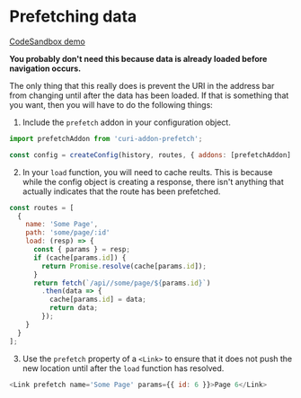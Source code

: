 # Prefetching data

[CodeSandbox demo](https://codesandbox.io/s/github/pshrmn/curi/tree/master/examples/data-loading)

**You probably don't need this because data is already loaded before navigation occurs.**

The only thing that this really does is prevent the URI in the address bar from changing until after the data has been loaded. If that is something that you want, then you will have to do the following things:

1. Include the `prefetch` addon in your configuration object.

```js
import prefetchAddon from 'curi-addon-prefetch';

const config = createConfig(history, routes, { addons: [prefetchAddon] });
```

2. In your `load` function, you will need to cache reults. This is because while the config object is creating a response, there isn't anything that actually indicates that the route has been prefetched.

```js
const routes = [
  {
    name: 'Some Page',
    path: 'some/page/:id'
    load: (resp) => {
      const { params } = resp;
      if (cache[params.id]) {
        return Promise.resolve(cache[params.id]);
      }
      return fetch(`/api//some/page/${params.id}`)
        .then(data => {
          cache[params.id] = data;
          return data;
        });
    }
  }
];
```

3. Use the `prefetch` property of a `<Link>` to ensure that it does not push the new location until after the `load` function has resolved.

```js
<Link prefetch name='Some Page' params={{ id: 6 }}>Page 6</Link>
```
